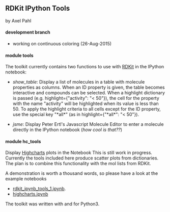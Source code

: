 ## RDKit IPython Tools
by Axel Pahl

#### development branch
* working on continuous coloring (26-Aug-2015)

#### module tools
The toolkit currently contains two functions to use with [RDKit](http://rdkit.org) in the IPython notebook:
- *show_table*: Display a list of molecules in a table with molecule properties as columns.
When an ID property is given, the table becomes interactive and compounds can be selected.
When a highlight dictionary is passed (e.g. highlight={"activity": "< 50"}), the cell for the property with the name "activity" will be highlighted when its value is less than 50. To apply the highlight criteria to all cells except for the ID property, use the special key "\*all\*" (as in highlight={"\*all\*": "< 50"}).

- *jsme*: Display Peter Ertl's Javascript Molecule Editor to enter a molecule directly in the IPython notebook (*how cool is that??*)

#### module hc_tools
Display [Highcharts](http://www.highcharts.com) plots in the Notebook
This is still work in progress. Currently the tools included here produce scatter plots from dictionaries. The plan is to combine this functionality with the mol lists from RDKit.


A demonstration is worth a thousand words, so please have a look at the example notebooks
* [rdkit_ipynb_tools_1.ipynb](http://nbviewer.ipython.org/github/apahl/rdkit_ipynb_tools/blob/master/rdkit_ipynb_tools_1.ipynb).
* [highcharts.ipynb](http://nbviewer.ipython.org/github/apahl/rdkit_ipynb_tools/blob/master/highcharts.ipynb)

The toolkit was written with and for Python3.
